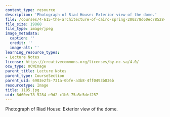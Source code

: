 ```yaml
---
content_type: resource
description: 'Photograph of Riad House: Exterior view of the dome.'
file: /courses/4-615-the-architecture-of-cairo-spring-2002/8d60ec785284e9d2c1b675a5c5def257_1185.jpg
file_size: 19868
file_type: image/jpeg
image_metadata:
  caption: ''
  credit: ''
  image-alt: ''
learning_resource_types:
- Lecture Notes
license: https://creativecommons.org/licenses/by-nc-sa/4.0/
ocw_type: OCWImage
parent_title: Lecture Notes
parent_type: CourseSection
parent_uid: 6903e2f5-731a-0bfe-a3b8-4ff0493b836b
resourcetype: Image
title: 1185.jpg
uid: 8d60ec78-5284-e9d2-c1b6-75a5c5def257
---
```

Photograph of Riad House: Exterior view of the dome.